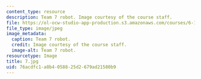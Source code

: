 ```yaml
---
content_type: resource
description: Team 7 robot. Image courtesy of the course staff.
file: https://ol-ocw-studio-app-production.s3.amazonaws.com/courses/6-186-mobile-autonomous-systems-laboratory-january-iap-2005/76acdfc1a8b4058825d2679ad21580b9_7.jpg
file_type: image/jpeg
image_metadata:
  caption: Team 7 robot.
  credit: Image courtesy of the course staff.
  image-alt: Team 7 robot.
resourcetype: Image
title: 7.jpg
uid: 76acdfc1-a8b4-0588-25d2-679ad21580b9
---
```


